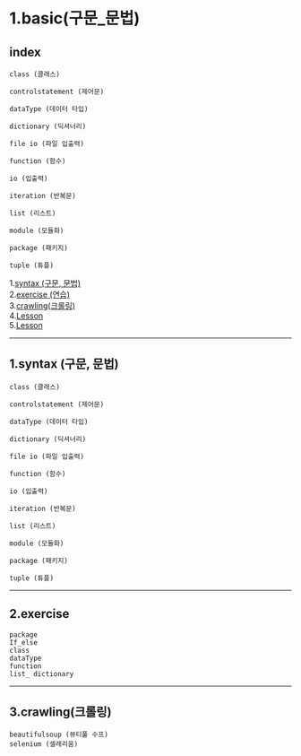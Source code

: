 # 1.basic(구문_문법)

## index

    class (클래스)

    controlstatement (제어문)

    dataType (데이터 타입)

    dictionary (딕셔너리)

    file io (파일 입출력)

    function (함수)

    io (입출력)

    iteration (반복문)

    list (리스트)

    module (모듈화)

    package (패키지)

    tuple (튜플)

  1.[syntax (구문, 문법)](1.syntax (구문, 문법))<br>
  2.[exercise (연습)](2.exercise)<br>
  3.[crawling(크롤링)](3.crawling(크롤링))<br>
  4.[Lesson](Lesson)<br>
  5.[Lesson](Lesson)<br>

---
## 1.syntax (구문, 문법)

    class (클래스)

    controlstatement (제어문)

    dataType (데이터 타입)

    dictionary (딕셔너리)

    file io (파일 입출력)

    function (함수)

    io (입출력)

    iteration (반복문)

    list (리스트)

    module (모듈화)

    package (패키지)

    tuple (튜플)

---
## 2.exercise

    package
    If_else
    class
    dataType
    function
    list_ dictionary
---    
## 3.crawling(크롤링)

    beautifulsoup (뷰티풀 수프)
    selenium (셀레리움)
